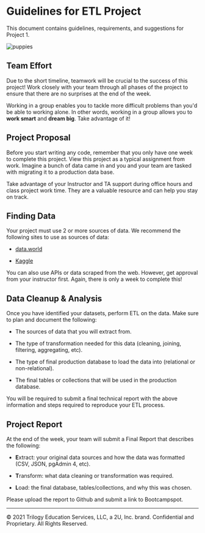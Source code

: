 # Guidelines for ETL Project

This document contains guidelines, requirements, and suggestions for Project 1.

![puppies](https://user-images.githubusercontent.com/80076539/121785148-20b94100-cb86-11eb-9e40-671d93426109.jpg)

## Team Effort

Due to the short timeline, teamwork will be crucial to the success of this project! Work closely with your team through all phases of the project to ensure that there are no surprises at the end of the week.

Working in a group enables you to tackle more difficult problems than you'd be able to working alone. In other words, working in a group allows you to **work smart** and **dream big**. Take advantage of it!

## Project Proposal

Before you start writing any code, remember that you only have one week to complete this project. View this project as a typical assignment from work. Imagine a bunch of data came in and you and your team are tasked with migrating it to a production data base.

Take advantage of your Instructor and TA support during office hours and class project work time. They are a valuable resource and can help you stay on track.

## Finding Data

Your project must use 2 or more sources of data. We recommend the following sites to use as sources of data:

* [data.world](https://data.world/)

* [Kaggle](https://www.kaggle.com/)

You can also use APIs or data scraped from the web. However, get approval from your instructor first. Again, there is only a week to complete this!

## Data Cleanup & Analysis

Once you have identified your datasets, perform ETL on the data. Make sure to plan and document the following:

* The sources of data that you will extract from.

* The type of transformation needed for this data (cleaning, joining, filtering, aggregating, etc).

* The type of final production database to load the data into (relational or non-relational).

* The final tables or collections that will be used in the production database.

You will be required to submit a final technical report with the above information and steps required to reproduce your ETL process.

## Project Report

At the end of the week, your team will submit a Final Report that describes the following:

* **E**xtract: your original data sources and how the data was formatted (CSV, JSON, pgAdmin 4, etc).

* **T**ransform: what data cleaning or transformation was required.

* **L**oad: the final database, tables/collections, and why this was chosen.

Please upload the report to Github and submit a link to Bootcampspot.

- - -

© 2021 Trilogy Education Services, LLC, a 2U, Inc. brand. Confidential and Proprietary. All Rights Reserved.
